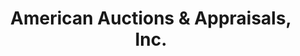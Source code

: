 ---
title: "American Auctions & Appraisals, Inc."
url: /westminster/american-auctions-and-appraisals-inc/
shop: auction house
---